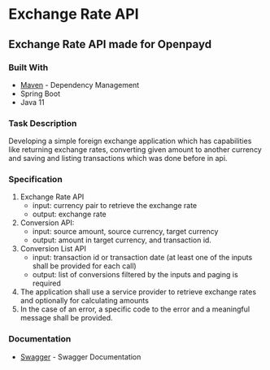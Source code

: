 # Exchange Rate API

## Exchange Rate API made for Openpayd

### Built With

* [Maven](https://maven.apache.org/) - Dependency Management
* Spring Boot
* Java 11

### Task Description

Developing a simple foreign exchange application which has capabilities like returning exchange rates, converting given amount to another currency
and saving and listing transactions which was done before in api.

### Specification
1. Exchange Rate API
   * input: currency pair to retrieve the exchange rate
   * output: exchange rate
2. Conversion API:
   * input: source amount, source currency, target currency
   * output: amount in target currency, and transaction id.
3. Conversion List API
   * input: transaction id or transaction date (at least one of
   the inputs shall be provided for each call)
   * output: list of conversions filtered by the inputs and paging is
   required
4. The application shall use a service provider to retrieve
   exchange rates and optionally for calculating amounts
5. In the case of an error, a specific code to the error and a
   meaningful message shall be provided.

### Documentation

* [Swagger](http://localhost:8200/swagger-ui/index.html?configUrl=/v3/api-docs/swagger-config#/) - Swagger Documentation
